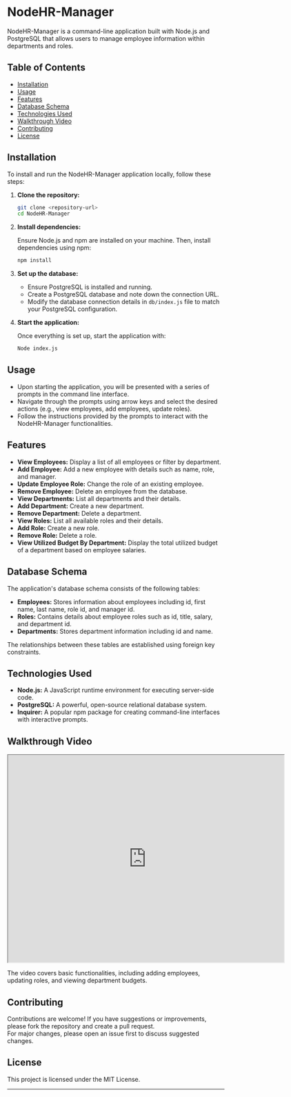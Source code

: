 # NodeHR-Manager

NodeHR-Manager is a command-line application built with Node.js and PostgreSQL that allows users to manage employee information within departments and roles.

## Table of Contents

- [Installation](#installation)
- [Usage](#usage)
- [Features](#features)
- [Database Schema](#database-schema)
- [Technologies Used](#technologies-used)
- [Walkthrough Video](#walkthrough-video)
- [Contributing](#contributing)
- [License](#license)

## Installation

To install and run the NodeHR-Manager application locally, follow these steps:

1. **Clone the repository:**

   ```bash
   git clone <repository-url>
   cd NodeHR-Manager
   ```

2. **Install dependencies:**

   Ensure Node.js and npm are installed on your machine. Then, install dependencies using npm:

   ```bash
   npm install
   ```

3. **Set up the database:**

   - Ensure PostgreSQL is installed and running.
   - Create a PostgreSQL database and note down the connection URL.
   - Modify the database connection details in `db/index.js` file to match your PostgreSQL configuration.

4. **Start the application:**

   Once everything is set up, start the application with:

   ```bash
   Node index.js
   ```

## Usage

- Upon starting the application, you will be presented with a series of prompts in the command line interface.
- Navigate through the prompts using arrow keys and select the desired actions (e.g., view employees, add employees, update roles).
- Follow the instructions provided by the prompts to interact with the NodeHR-Manager functionalities.

## Features

- **View Employees:** Display a list of all employees or filter by department.
- **Add Employee:** Add a new employee with details such as name, role, and manager.
- **Update Employee Role:** Change the role of an existing employee.
- **Remove Employee:** Delete an employee from the database.
- **View Departments:** List all departments and their details.
- **Add Department:** Create a new department.
- **Remove Department:** Delete a department.
- **View Roles:** List all available roles and their details.
- **Add Role:** Create a new role.
- **Remove Role:** Delete a role.
- **View Utilized Budget By Department:** Display the total utilized budget of a department based on employee salaries.

## Database Schema

The application's database schema consists of the following tables:

- **Employees:** Stores information about employees including id, first name, last name, role id, and manager id.
- **Roles:** Contains details about employee roles such as id, title, salary, and department id.
- **Departments:** Stores department information including id and name.

The relationships between these tables are established using foreign key constraints.

## Technologies Used

- **Node.js:** A JavaScript runtime environment for executing server-side code.
- **PostgreSQL:** A powerful, open-source relational database system.
- **Inquirer:** A popular npm package for creating command-line interfaces with interactive prompts.

## Walkthrough Video

<iframe src="https://drive.google.com/file/d/1sCLNN5CTOqBW9rh7qk706vJ_oEBhi9Ba/preview" width="640" height="480"></iframe>



The video covers basic functionalities, including adding employees, updating roles, and viewing department budgets.

## Contributing

Contributions are welcome! If you have suggestions or improvements, please fork the repository and create a pull request. <br>
For major changes, please open an issue first to discuss suggested changes.

## License

This project is licensed under the MIT License.

---

